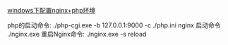 [windows下配置nginx+php环境](https://www.cnblogs.com/huayangmeng/archive/2011/06/15/2081337.html)

php的启动命令: ./php-cgi.exe -b 127.0.0.1:9000 -c ./php.ini
nginx 启动命令 ./nginx.exe
重启Nginx命令: ./nginx.exe -s reload